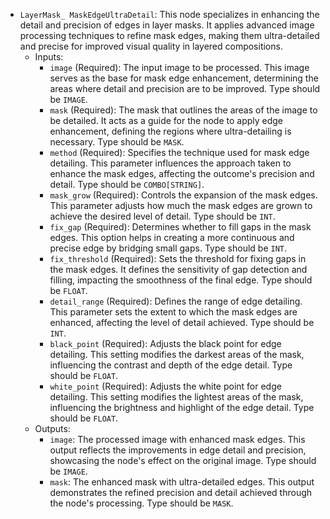 - `LayerMask_ MaskEdgeUltraDetail`: This node specializes in enhancing the detail and precision of edges in layer masks. It applies advanced image processing techniques to refine mask edges, making them ultra-detailed and precise for improved visual quality in layered compositions.
    - Inputs:
        - `image` (Required): The input image to be processed. This image serves as the base for mask edge enhancement, determining the areas where detail and precision are to be improved. Type should be `IMAGE`.
        - `mask` (Required): The mask that outlines the areas of the image to be detailed. It acts as a guide for the node to apply edge enhancement, defining the regions where ultra-detailing is necessary. Type should be `MASK`.
        - `method` (Required): Specifies the technique used for mask edge detailing. This parameter influences the approach taken to enhance the mask edges, affecting the outcome's precision and detail. Type should be `COMBO[STRING]`.
        - `mask_grow` (Required): Controls the expansion of the mask edges. This parameter adjusts how much the mask edges are grown to achieve the desired level of detail. Type should be `INT`.
        - `fix_gap` (Required): Determines whether to fill gaps in the mask edges. This option helps in creating a more continuous and precise edge by bridging small gaps. Type should be `INT`.
        - `fix_threshold` (Required): Sets the threshold for fixing gaps in the mask edges. It defines the sensitivity of gap detection and filling, impacting the smoothness of the final edge. Type should be `FLOAT`.
        - `detail_range` (Required): Defines the range of edge detailing. This parameter sets the extent to which the mask edges are enhanced, affecting the level of detail achieved. Type should be `INT`.
        - `black_point` (Required): Adjusts the black point for edge detailing. This setting modifies the darkest areas of the mask, influencing the contrast and depth of the edge detail. Type should be `FLOAT`.
        - `white_point` (Required): Adjusts the white point for edge detailing. This setting modifies the lightest areas of the mask, influencing the brightness and highlight of the edge detail. Type should be `FLOAT`.
    - Outputs:
        - `image`: The processed image with enhanced mask edges. This output reflects the improvements in edge detail and precision, showcasing the node's effect on the original image. Type should be `IMAGE`.
        - `mask`: The enhanced mask with ultra-detailed edges. This output demonstrates the refined precision and detail achieved through the node's processing. Type should be `MASK`.
